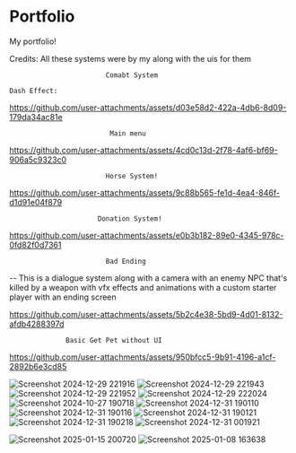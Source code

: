 # Portfolio
My portfolio!

  Credits:
    All these systems were by my along with the uis for them

                            Comabt System

    Dash Effect:
    
  
https://github.com/user-attachments/assets/d03e58d2-422a-4db6-8d09-179da34ac81e


    
                             Main menu


https://github.com/user-attachments/assets/4cd0c13d-2f78-4af6-bf69-906a5c9323c0



                            Horse System!


https://github.com/user-attachments/assets/9c88b565-fe1d-4ea4-846f-d1d91e04f879

                          Donation System!


https://github.com/user-attachments/assets/e0b3b182-89e0-4345-978c-0fd82f0d7361



                            Bad Ending 
                            
   -- This is a dialogue system along with a camera with an enemy NPC that's killed by a weapon with vfx effects and animations with a custom starter player with an ending screen


https://github.com/user-attachments/assets/5b2c4e38-5bd9-4d01-8132-afdb4288397d


                  Basic Get Pet without UI
                  

https://github.com/user-attachments/assets/950bfcc5-9b91-4196-a1cf-2892b6e3cd85




![Screenshot 2024-12-29 221916](https://github.com/user-attachments/assets/fc920371-fc24-4f50-a42f-86defe8b22d1)
![Screenshot 2024-12-29 221943](https://github.com/user-attachments/assets/2697afaa-84e7-4b75-b84f-ca5c86c14292)
![Screenshot 2024-12-29 221952](https://github.com/user-attachments/assets/55668b66-eb3b-4b52-af29-2e9767cf5541)
![Screenshot 2024-12-29 222024](https://github.com/user-attachments/assets/d09afce4-5ed0-4cb9-9759-c53cc59f3efe)
![Screenshot 2024-10-27 190718](https://github.com/user-attachments/assets/ae0f4e79-6e49-4d90-ab48-888f12cfe015)
![Screenshot 2024-12-31 190110](https://github.com/user-attachments/assets/e348cdb0-d703-41af-995d-06b2f14247a9)
![Screenshot 2024-12-31 190116](https://github.com/user-attachments/assets/50be2428-19ee-45dc-a059-64068ff52838)
![Screenshot 2024-12-31 190121](https://github.com/user-attachments/assets/73240a87-848d-49b1-811d-3cd07ebaa3d2)
![Screenshot 2024-12-31 190218](https://github.com/user-attachments/assets/32c99a49-43cd-4f2c-b07b-7dd4db76df15)
![Screenshot 2024-12-31 001921](https://github.com/user-attachments/assets/9703cce8-07d5-4fe4-8b38-b7ea1d17742c)



![Screenshot 2025-01-15 200720](https://github.com/user-attachments/assets/ba218ffd-63e9-4906-99a3-2becebf17122)
![Screenshot 2025-01-08 163638](https://github.com/user-attachments/assets/c8497a9c-f534-44e6-b98e-545f3c4b5e4c)



